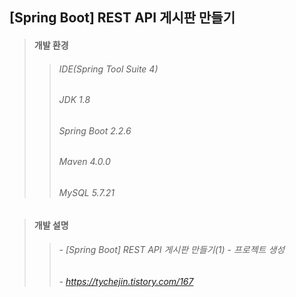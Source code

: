 ## [Spring Boot] REST API 게시판 만들기
> #### 개발 환경
>> ###### IDE(Spring Tool Suite 4) 
>> ###### JDK 1.8
>> ###### Spring Boot 2.2.6
>> ###### Maven 4.0.0
>> ###### MySQL 5.7.21

> #### 개발 설명
>> ###### - [Spring Boot] REST API 게시판 만들기(1) - 프로젝트 생성
>> ###### - https://tychejin.tistory.com/167
